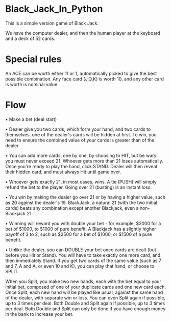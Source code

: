 # Black_Jack_In_Python

This is a simple version game of Black Jack.

We have the computer dealer, and then the human player at the keyboard and a deck of 52 cards.

# Special rules
An ACE can be worth either 11 or 1, automatically picked to give the best possible combination. 
Any face card (J,Q,K) is worth 10, and any other card is worth is nominal value.

# Flow
• Make a bet (deal start)

• Dealer give you two cards, which form your hand, and two cards to themselves. one of the dealer's cards will be hidden at first. To win, you need to ensure the combined value of your cards is greater than of the dealer.

• You can add more cards, one by one, by choosing to HIT, but be wary: you must never exceed 21. Whoever gets more than 21 loses automatically. Once you're ready to play the hand, click STAND. Dealer will then reveal their hidden card, and must always Hit until game over.

• Whoever gets exactly 21, in most cases, wins. A tie (PUSH) will simply refund the bet to the player. Going over 21 (busting) is an instant loss.

• You win by making the dealer go over 21 or by having a higher value, such as 20 against the dealer's 19. BlackJack, a natural 21 (with the two initial cards) beats any combination except another Blackjack, even a non-Blackjack 21.

• Winning will reward you with double your bet - for example, $2000 for a bet of $1000, to $1000 of pure benefit. A Blackjack has a slightly higher payoff of 3 to 2, such as $2500 for a bet of $1000, or $1500 of a pure benefit.

• Unlike the dealer, you can DOUBLE your bet once cards are dealt (but before you Hit or Stand). You will have to take exactly one more card, and then immediately Stand. If you get two cards of the same value (such as 7 and 7, A and A, or even 10 and K), you can play that hand, or choose to SPLIT.

When you Split, you make two new hands, each with the bet equal to your initial bet, composed of one of your duplicate cards and one new card each. Once Split, each new hand will be played like usual, against the same hand of the dealer, with separate win or loss. You can even Split again if possible, up to 3 times per deal. Both Double and Split again if possible, up to 3 times per deal. Both Double and Split can only be done if you have enough money in the bank to increase your bet.
